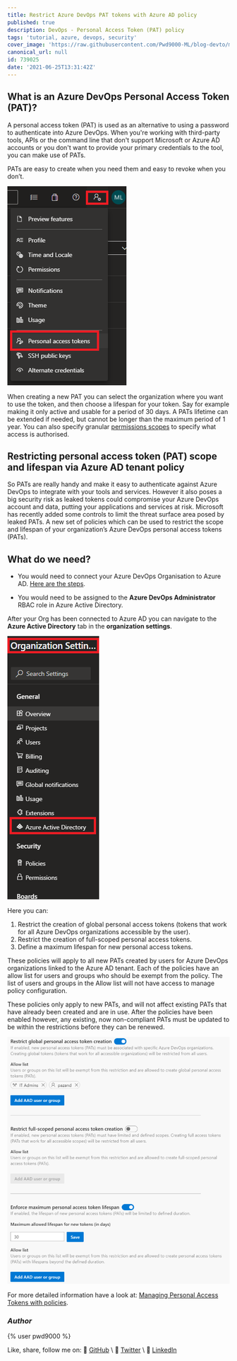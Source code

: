 ```yaml
---
title: Restrict Azure DevOps PAT tokens with Azure AD policy
published: true
description: DevOps - Personal Access Token (PAT) policy
tags: 'tutorial, azure, devops, security'
cover_image: 'https://raw.githubusercontent.com/Pwd9000-ML/blog-devto/main/posts/DevOps-PAT-Token-Policy/assets/azure-pat2.png'
canonical_url: null
id: 739025
date: '2021-06-25T13:31:42Z'
---
```


## What is an Azure DevOps Personal Access Token (PAT)?

A personal access token (PAT) is used as an alternative to using a password to authenticate into Azure DevOps. When you're working with third-party tools, APIs or the command line that don't support Microsoft or Azure AD accounts or you don't want to provide your primary credentials to the tool, you can make use of PATs.

PATs are easy to create when you need them and easy to revoke when you don’t.

![newPat](https://raw.githubusercontent.com/Pwd9000-ML/blog-devto/main/posts/DevOps-PAT-Token-Policy/assets/new-pat2.png)

When creating a new PAT you can select the organization where you want to use the token, and then choose a lifespan for your token. Say for example making it only active and usable for a period of 30 days. A PATs lifetime can be extended if needed, but cannot be longer than the maximum period of 1 year. You can also specify granular [permissions scopes](https://docs.microsoft.com/en-us/azure/devops/integrate/get-started/authentication/oauth?view=azure-devops#scopes) to specify what access is authorised.

## Restricting personal access token (PAT) scope and lifespan via Azure AD tenant policy

So PATs are really handy and make it easy to authenticate against Azure DevOps to integrate with your tools and services. However it also poses a big security risk as leaked tokens could compromise your Azure DevOps account and data, putting your applications and services at risk. Microsoft has recently added some controls to limit the threat surface area posed by leaked PATs. A new set of policies which can be used to restrict the scope and lifespan of your organization’s Azure DevOps personal access tokens (PATs).

## What do we need?

- You would need to connect your Azure DevOps Organisation to Azure AD. [Here are the steps](https://docs.microsoft.com/en-us/azure/devops/organizations/accounts/connect-organization-to-azure-ad?view=azure-devops#connect-your-organization-to-azure-ad).

- You would need to be assigned to the **Azure DevOps Administrator** RBAC role in Azure Active Directory.

After your Org has been connected to Azure AD you can navigate to the **Azure Active Directory** tab in the **organization settings**.

![Azuread](https://raw.githubusercontent.com/Pwd9000-ML/blog-devto/main/posts/DevOps-PAT-Token-Policy/assets/azure-ad2.png)

Here you can:

1. Restrict the creation of global personal access tokens (tokens that work for all Azure DevOps organizations accessible by the user).
2. Restrict the creation of full-scoped personal access tokens.
3. Define a maximum lifespan for new personal access tokens.

These policies will apply to all new PATs created by users for Azure DevOps organizations linked to the Azure AD tenant. Each of the policies have an allow list for users and groups who should be exempt from the policy. The list of users and groups in the Allow list will not have access to manage policy configuration.

These policies only apply to new PATs, and will not affect existing PATs that have already been created and are in use. After the policies have been enabled however, any existing, now non-compliant PATs must be updated to be within the restrictions before they can be renewed.

![patpolicy](https://raw.githubusercontent.com/Pwd9000-ML/blog-devto/main/posts/DevOps-PAT-Token-Policy/assets/pat-policy2.png)

For more detailed information have a look at: [Managing Personal Access Tokens with policies](https://docs.microsoft.com/en-us/azure/devops/organizations/accounts/manage-pats-with-policies-for-administrators?view=azure-devops).

### _Author_

{% user pwd9000 %}

Like, share, follow me on: :octopus: [GitHub](https://github.com/Pwd9000-ML) \ :penguin: [Twitter](https://twitter.com/pwd9000) \ :space_invader: [LinkedIn](https://www.linkedin.com/in/marcel-l-61b0a96b/)
